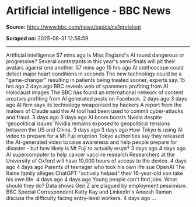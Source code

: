 # Artificial intelligence - BBC News

**Source:** https://www.bbc.com/news/topics/ce1qrvleleqt

**Scraped on:** 2025-08-31 12:56:59

---

Artificial intelligence
57 mins ago
Is Miss England's AI round dangerous or progressive?
Several contestants in this year's semi-finals will pit their avatars against one another.
57 mins ago
15 hrs ago
AI stethoscope could detect major heart conditions in seconds
The new technology could be a "game-changer" resulting in patients being treated sooner, experts say.
15 hrs ago
2 days ago
BBC reveals web of spammers profiting from AI Holocaust images
The BBC has found an international network of content creators profiting from AI generated posts on Facebook.
2 days ago
3 days ago
AI firm says its technology weaponised by hackers
A report from the makers of Claude said the AI tool had been used to commit cyber-attacks and fraud.
3 days ago
3 days ago
AI boom boosts Nvidia despite 'geopolitical issues'
Nvidia remains exposed to geopolitical tensions between the US and China.
3 days ago
3 days ago
How Tokyo is using AI video to prepare for a Mt Fuji eruption
Tokyo authorities say they released the AI-generated video to raise awareness and help people prepare for disaster - but how likely is Mt Fuji to actually erupt?
3 days ago
4 days ago
AI supercomputer to help cancer vaccine research
Researchers at the University of Oxford will have 10,000 hours of access to the device.
4 days ago
4 days ago
Parents of teenager who took his own life sue OpenAI
The Raine family alleges ChatGPT "actively helped" their 16-year-old son take his own life.
4 days ago
4 days ago
Young people can't find jobs. What should they do?
Data shows Gen Z are plagued by employment pessimism. BBC Special Correspondent Katty Kay and LinkedIn's Aneesh Raman discuss the difficulty facing entry-level workers.
4 days ago
...
